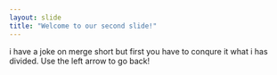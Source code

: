 ```yaml
---
layout: slide
title: "Welcome to our second slide!"
---
```

i have a joke on merge short but first you have to conqure it what i has divided.
Use the left arrow to go back!

